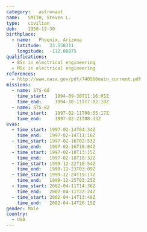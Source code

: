 ```yaml
---
category:	astronaut
name:	SMITH, Steven L.
type:	civilian
dob:	1958-12-30
birthplace:
  - name:	Phoenix, Arizona
    latitude:	33.558311
    longitude:	-112.08075
qualifications:
  - BSc in electrical engineering
  - MSc in electrical engineering
references:
  - http://www.nasa.gov/pdf/740566main_current.pdf
missions:
  - name: STS-68
    time_start:   1994-09-30T11:16:01Z
    time_end:     1994-10-11T17:02:10Z
  - name: STS-82
    time_start:   1997-02-11T08:55:17Z
    time_end:     1997-02-21T08:33Z
evas:
  - time_start: 1997-02-14T04:34Z
    time_end:   1997-02-14T11:16Z
  - time_start: 1997-02-16T02:53Z
    time_end:   1997-02-16T10:04Z
  - time_start: 1997-02-18T13:15Z
    time_end:   1997-02-18T18:32Z
  - time_start: 1999-12-22T18:54Z
    time_end:   1999-12-23T03:09Z
  - time_start: 1999-12-24T19:17Z
    time_end:   1999-12-25T03:25Z
  - time_start: 2002-04-11T14:36Z
    time_end:   2002-04-11T22:24Z
  - time_start: 2002-04-14T13:48Z
    time_end:   2002-04-14T20:15Z
gender:	Male
country:
  - USA
---
```

